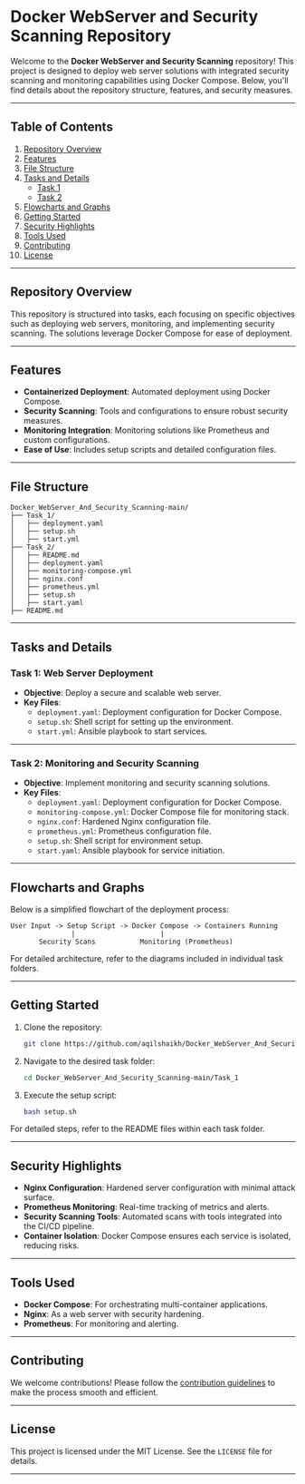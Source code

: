 
# Docker WebServer and Security Scanning Repository

Welcome to the **Docker WebServer and Security Scanning** repository! This project is designed to deploy web server solutions with integrated security scanning and monitoring capabilities using Docker Compose. Below, you'll find details about the repository structure, features, and security measures.

---

## Table of Contents
1. [Repository Overview](#repository-overview)
2. [Features](#features)
3. [File Structure](#file-structure)
4. [Tasks and Details](#tasks-and-details)
   - [Task 1](#task-1)
   - [Task 2](#task-2)
5. [Flowcharts and Graphs](#flowcharts-and-graphs)
6. [Getting Started](#getting-started)
7. [Security Highlights](#security-highlights)
8. [Tools Used](#tools-used)
9. [Contributing](#contributing)
10. [License](#license)

---

## Repository Overview

This repository is structured into tasks, each focusing on specific objectives such as deploying web servers, monitoring, and implementing security scanning. The solutions leverage Docker Compose for ease of deployment.

---

## Features

- **Containerized Deployment**: Automated deployment using Docker Compose.
- **Security Scanning**: Tools and configurations to ensure robust security measures.
- **Monitoring Integration**: Monitoring solutions like Prometheus and custom configurations.
- **Ease of Use**: Includes setup scripts and detailed configuration files.

---

## File Structure

```
Docker_WebServer_And_Security_Scanning-main/
├── Task_1/
│   ├── deployment.yaml
│   ├── setup.sh
│   ├── start.yml
├── Task_2/
│   ├── README.md
│   ├── deployment.yaml
│   ├── monitoring-compose.yml
│   ├── nginx.conf
│   ├── prometheus.yml
│   ├── setup.sh
│   ├── start.yaml
├── README.md
```

---

## Tasks and Details

### Task 1: Web Server Deployment

- **Objective**: Deploy a secure and scalable web server.
- **Key Files**:
  - `deployment.yaml`: Deployment configuration for Docker Compose.
  - `setup.sh`: Shell script for setting up the environment.
  - `start.yml`: Ansible playbook to start services.

---

### Task 2: Monitoring and Security Scanning

- **Objective**: Implement monitoring and security scanning solutions.
- **Key Files**:
  - `deployment.yaml`: Deployment configuration for Docker Compose.
  - `monitoring-compose.yml`: Docker Compose file for monitoring stack.
  - `nginx.conf`: Hardened Nginx configuration file.
  - `prometheus.yml`: Prometheus configuration file.
  - `setup.sh`: Shell script for environment setup.
  - `start.yaml`: Ansible playbook for service initiation.

---

## Flowcharts and Graphs

Below is a simplified flowchart of the deployment process:

```plaintext
User Input -> Setup Script -> Docker Compose -> Containers Running
               |                     |
       Security Scans           Monitoring (Prometheus)
```

For detailed architecture, refer to the diagrams included in individual task folders.

---

## Getting Started

1. Clone the repository:
   ```bash
   git clone https://github.com/aqilshaikh/Docker_WebServer_And_Security_Scanning.git
   ```
2. Navigate to the desired task folder:
   ```bash
   cd Docker_WebServer_And_Security_Scanning-main/Task_1
   ```
3. Execute the setup script:
   ```bash
   bash setup.sh
   ```

For detailed steps, refer to the README files within each task folder.

---

## Security Highlights

- **Nginx Configuration**: Hardened server configuration with minimal attack surface.
- **Prometheus Monitoring**: Real-time tracking of metrics and alerts.
- **Security Scanning Tools**: Automated scans with tools integrated into the CI/CD pipeline.
- **Container Isolation**: Docker Compose ensures each service is isolated, reducing risks.

---

## Tools Used

- **Docker Compose**: For orchestrating multi-container applications.
- **Nginx**: As a web server with security hardening.
- **Prometheus**: For monitoring and alerting.

---

## Contributing

We welcome contributions! Please follow the [contribution guidelines](CONTRIBUTING.md) to make the process smooth and efficient.

---

## License

This project is licensed under the MIT License. See the `LICENSE` file for details.

---
